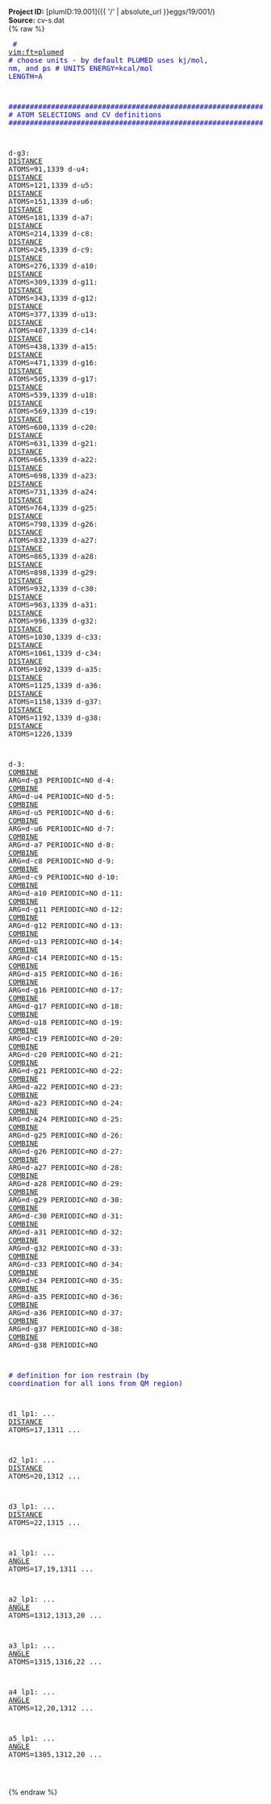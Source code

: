 **Project ID:** [plumID:19.001]({{ '/' | absolute_url }}eggs/19/001/)  
**Source:** cv-s.dat  
{% raw %}<pre>
<span style="color:blue"># <a href="https://plumed.github.io/doc-master/user-doc/html/_vim_syntax.html">vim:ft=plumed</a></span>
<span style="color:blue"># choose units - by default PLUMED uses kj/mol, nm, and ps</span>
<span style="color:blue"># UNITS ENERGY=kcal/mol LENGTH=A</span>

<span style="color:blue">#############################################################################################################</span>
<span style="color:blue"># ATOM SELECTIONS and CV definitions</span>
<span style="color:blue">#############################################################################################################</span>

  d-g3: <a href="https://plumed.github.io/doc-master/user-doc/html/_d_i_s_t_a_n_c_e.html">DISTANCE</a> ATOMS=91,1339
  d-u4: <a href="https://plumed.github.io/doc-master/user-doc/html/_d_i_s_t_a_n_c_e.html">DISTANCE</a> ATOMS=121,1339
  d-u5: <a href="https://plumed.github.io/doc-master/user-doc/html/_d_i_s_t_a_n_c_e.html">DISTANCE</a> ATOMS=151,1339
  d-u6: <a href="https://plumed.github.io/doc-master/user-doc/html/_d_i_s_t_a_n_c_e.html">DISTANCE</a> ATOMS=181,1339
  d-a7: <a href="https://plumed.github.io/doc-master/user-doc/html/_d_i_s_t_a_n_c_e.html">DISTANCE</a> ATOMS=214,1339
  d-c8: <a href="https://plumed.github.io/doc-master/user-doc/html/_d_i_s_t_a_n_c_e.html">DISTANCE</a> ATOMS=245,1339
  d-c9: <a href="https://plumed.github.io/doc-master/user-doc/html/_d_i_s_t_a_n_c_e.html">DISTANCE</a> ATOMS=276,1339
  d-a10: <a href="https://plumed.github.io/doc-master/user-doc/html/_d_i_s_t_a_n_c_e.html">DISTANCE</a> ATOMS=309,1339
  d-g11: <a href="https://plumed.github.io/doc-master/user-doc/html/_d_i_s_t_a_n_c_e.html">DISTANCE</a> ATOMS=343,1339
  d-g12: <a href="https://plumed.github.io/doc-master/user-doc/html/_d_i_s_t_a_n_c_e.html">DISTANCE</a> ATOMS=377,1339
  d-u13: <a href="https://plumed.github.io/doc-master/user-doc/html/_d_i_s_t_a_n_c_e.html">DISTANCE</a> ATOMS=407,1339
  d-c14: <a href="https://plumed.github.io/doc-master/user-doc/html/_d_i_s_t_a_n_c_e.html">DISTANCE</a> ATOMS=438,1339
  d-a15: <a href="https://plumed.github.io/doc-master/user-doc/html/_d_i_s_t_a_n_c_e.html">DISTANCE</a> ATOMS=471,1339
  d-g16: <a href="https://plumed.github.io/doc-master/user-doc/html/_d_i_s_t_a_n_c_e.html">DISTANCE</a> ATOMS=505,1339
  d-g17: <a href="https://plumed.github.io/doc-master/user-doc/html/_d_i_s_t_a_n_c_e.html">DISTANCE</a> ATOMS=539,1339
  d-u18: <a href="https://plumed.github.io/doc-master/user-doc/html/_d_i_s_t_a_n_c_e.html">DISTANCE</a> ATOMS=569,1339 
  d-c19: <a href="https://plumed.github.io/doc-master/user-doc/html/_d_i_s_t_a_n_c_e.html">DISTANCE</a> ATOMS=600,1339
  d-c20: <a href="https://plumed.github.io/doc-master/user-doc/html/_d_i_s_t_a_n_c_e.html">DISTANCE</a> ATOMS=631,1339
  d-g21: <a href="https://plumed.github.io/doc-master/user-doc/html/_d_i_s_t_a_n_c_e.html">DISTANCE</a> ATOMS=665,1339
  d-a22: <a href="https://plumed.github.io/doc-master/user-doc/html/_d_i_s_t_a_n_c_e.html">DISTANCE</a> ATOMS=698,1339
  d-a23: <a href="https://plumed.github.io/doc-master/user-doc/html/_d_i_s_t_a_n_c_e.html">DISTANCE</a> ATOMS=731,1339
  d-a24: <a href="https://plumed.github.io/doc-master/user-doc/html/_d_i_s_t_a_n_c_e.html">DISTANCE</a> ATOMS=764,1339
  d-g25: <a href="https://plumed.github.io/doc-master/user-doc/html/_d_i_s_t_a_n_c_e.html">DISTANCE</a> ATOMS=798,1339
  d-g26: <a href="https://plumed.github.io/doc-master/user-doc/html/_d_i_s_t_a_n_c_e.html">DISTANCE</a> ATOMS=832,1339
  d-a27: <a href="https://plumed.github.io/doc-master/user-doc/html/_d_i_s_t_a_n_c_e.html">DISTANCE</a> ATOMS=865,1339
  d-a28: <a href="https://plumed.github.io/doc-master/user-doc/html/_d_i_s_t_a_n_c_e.html">DISTANCE</a> ATOMS=898,1339
  d-g29: <a href="https://plumed.github.io/doc-master/user-doc/html/_d_i_s_t_a_n_c_e.html">DISTANCE</a> ATOMS=932,1339
  d-c30: <a href="https://plumed.github.io/doc-master/user-doc/html/_d_i_s_t_a_n_c_e.html">DISTANCE</a> ATOMS=963,1339
  d-a31: <a href="https://plumed.github.io/doc-master/user-doc/html/_d_i_s_t_a_n_c_e.html">DISTANCE</a> ATOMS=996,1339
  d-g32: <a href="https://plumed.github.io/doc-master/user-doc/html/_d_i_s_t_a_n_c_e.html">DISTANCE</a> ATOMS=1030,1339
  d-c33: <a href="https://plumed.github.io/doc-master/user-doc/html/_d_i_s_t_a_n_c_e.html">DISTANCE</a> ATOMS=1061,1339
  d-c34: <a href="https://plumed.github.io/doc-master/user-doc/html/_d_i_s_t_a_n_c_e.html">DISTANCE</a> ATOMS=1092,1339
  d-a35: <a href="https://plumed.github.io/doc-master/user-doc/html/_d_i_s_t_a_n_c_e.html">DISTANCE</a> ATOMS=1125,1339
  d-a36: <a href="https://plumed.github.io/doc-master/user-doc/html/_d_i_s_t_a_n_c_e.html">DISTANCE</a> ATOMS=1158,1339
  d-g37: <a href="https://plumed.github.io/doc-master/user-doc/html/_d_i_s_t_a_n_c_e.html">DISTANCE</a> ATOMS=1192,1339
  d-g38: <a href="https://plumed.github.io/doc-master/user-doc/html/_d_i_s_t_a_n_c_e.html">DISTANCE</a> ATOMS=1226,1339

  d-3: <a href="https://plumed.github.io/doc-master/user-doc/html/_c_o_m_b_i_n_e.html">COMBINE</a> ARG=d-g3 PERIODIC=NO
  d-4: <a href="https://plumed.github.io/doc-master/user-doc/html/_c_o_m_b_i_n_e.html">COMBINE</a> ARG=d-u4 PERIODIC=NO
  d-5: <a href="https://plumed.github.io/doc-master/user-doc/html/_c_o_m_b_i_n_e.html">COMBINE</a> ARG=d-u5 PERIODIC=NO
  d-6: <a href="https://plumed.github.io/doc-master/user-doc/html/_c_o_m_b_i_n_e.html">COMBINE</a> ARG=d-u6 PERIODIC=NO
  d-7: <a href="https://plumed.github.io/doc-master/user-doc/html/_c_o_m_b_i_n_e.html">COMBINE</a> ARG=d-a7 PERIODIC=NO
  d-8: <a href="https://plumed.github.io/doc-master/user-doc/html/_c_o_m_b_i_n_e.html">COMBINE</a> ARG=d-c8 PERIODIC=NO
  d-9: <a href="https://plumed.github.io/doc-master/user-doc/html/_c_o_m_b_i_n_e.html">COMBINE</a> ARG=d-c9 PERIODIC=NO
  d-10: <a href="https://plumed.github.io/doc-master/user-doc/html/_c_o_m_b_i_n_e.html">COMBINE</a> ARG=d-a10 PERIODIC=NO
  d-11: <a href="https://plumed.github.io/doc-master/user-doc/html/_c_o_m_b_i_n_e.html">COMBINE</a> ARG=d-g11 PERIODIC=NO
  d-12: <a href="https://plumed.github.io/doc-master/user-doc/html/_c_o_m_b_i_n_e.html">COMBINE</a> ARG=d-g12 PERIODIC=NO
  d-13: <a href="https://plumed.github.io/doc-master/user-doc/html/_c_o_m_b_i_n_e.html">COMBINE</a> ARG=d-u13 PERIODIC=NO
  d-14: <a href="https://plumed.github.io/doc-master/user-doc/html/_c_o_m_b_i_n_e.html">COMBINE</a> ARG=d-c14 PERIODIC=NO
  d-15: <a href="https://plumed.github.io/doc-master/user-doc/html/_c_o_m_b_i_n_e.html">COMBINE</a> ARG=d-a15 PERIODIC=NO
  d-16: <a href="https://plumed.github.io/doc-master/user-doc/html/_c_o_m_b_i_n_e.html">COMBINE</a> ARG=d-g16 PERIODIC=NO
  d-17: <a href="https://plumed.github.io/doc-master/user-doc/html/_c_o_m_b_i_n_e.html">COMBINE</a> ARG=d-g17 PERIODIC=NO
  d-18: <a href="https://plumed.github.io/doc-master/user-doc/html/_c_o_m_b_i_n_e.html">COMBINE</a> ARG=d-u18 PERIODIC=NO
  d-19: <a href="https://plumed.github.io/doc-master/user-doc/html/_c_o_m_b_i_n_e.html">COMBINE</a> ARG=d-c19 PERIODIC=NO
  d-20: <a href="https://plumed.github.io/doc-master/user-doc/html/_c_o_m_b_i_n_e.html">COMBINE</a> ARG=d-c20 PERIODIC=NO
  d-21: <a href="https://plumed.github.io/doc-master/user-doc/html/_c_o_m_b_i_n_e.html">COMBINE</a> ARG=d-g21 PERIODIC=NO
  d-22: <a href="https://plumed.github.io/doc-master/user-doc/html/_c_o_m_b_i_n_e.html">COMBINE</a> ARG=d-a22 PERIODIC=NO
  d-23: <a href="https://plumed.github.io/doc-master/user-doc/html/_c_o_m_b_i_n_e.html">COMBINE</a> ARG=d-a23 PERIODIC=NO
  d-24: <a href="https://plumed.github.io/doc-master/user-doc/html/_c_o_m_b_i_n_e.html">COMBINE</a> ARG=d-a24 PERIODIC=NO
  d-25: <a href="https://plumed.github.io/doc-master/user-doc/html/_c_o_m_b_i_n_e.html">COMBINE</a> ARG=d-g25 PERIODIC=NO
  d-26: <a href="https://plumed.github.io/doc-master/user-doc/html/_c_o_m_b_i_n_e.html">COMBINE</a> ARG=d-g26 PERIODIC=NO
  d-27: <a href="https://plumed.github.io/doc-master/user-doc/html/_c_o_m_b_i_n_e.html">COMBINE</a> ARG=d-a27 PERIODIC=NO
  d-28: <a href="https://plumed.github.io/doc-master/user-doc/html/_c_o_m_b_i_n_e.html">COMBINE</a> ARG=d-a28 PERIODIC=NO
  d-29: <a href="https://plumed.github.io/doc-master/user-doc/html/_c_o_m_b_i_n_e.html">COMBINE</a> ARG=d-g29 PERIODIC=NO
  d-30: <a href="https://plumed.github.io/doc-master/user-doc/html/_c_o_m_b_i_n_e.html">COMBINE</a> ARG=d-c30 PERIODIC=NO
  d-31: <a href="https://plumed.github.io/doc-master/user-doc/html/_c_o_m_b_i_n_e.html">COMBINE</a> ARG=d-a31 PERIODIC=NO
  d-32: <a href="https://plumed.github.io/doc-master/user-doc/html/_c_o_m_b_i_n_e.html">COMBINE</a> ARG=d-g32 PERIODIC=NO
  d-33: <a href="https://plumed.github.io/doc-master/user-doc/html/_c_o_m_b_i_n_e.html">COMBINE</a> ARG=d-c33 PERIODIC=NO
  d-34: <a href="https://plumed.github.io/doc-master/user-doc/html/_c_o_m_b_i_n_e.html">COMBINE</a> ARG=d-c34 PERIODIC=NO
  d-35: <a href="https://plumed.github.io/doc-master/user-doc/html/_c_o_m_b_i_n_e.html">COMBINE</a> ARG=d-a35 PERIODIC=NO
  d-36: <a href="https://plumed.github.io/doc-master/user-doc/html/_c_o_m_b_i_n_e.html">COMBINE</a> ARG=d-a36 PERIODIC=NO
  d-37: <a href="https://plumed.github.io/doc-master/user-doc/html/_c_o_m_b_i_n_e.html">COMBINE</a> ARG=d-g37 PERIODIC=NO
  d-38: <a href="https://plumed.github.io/doc-master/user-doc/html/_c_o_m_b_i_n_e.html">COMBINE</a> ARG=d-g38 PERIODIC=NO

<span style="color:blue"># definition for ion restrain (by coordination for all ions from QM region)</span>

d1_lp1: ...
  <a href="https://plumed.github.io/doc-master/user-doc/html/_d_i_s_t_a_n_c_e.html">DISTANCE</a>
  ATOMS=17,1311
...

d2_lp1: ...
  <a href="https://plumed.github.io/doc-master/user-doc/html/_d_i_s_t_a_n_c_e.html">DISTANCE</a>
  ATOMS=20,1312
...

d3_lp1: ...
  <a href="https://plumed.github.io/doc-master/user-doc/html/_d_i_s_t_a_n_c_e.html">DISTANCE</a>
  ATOMS=22,1315
...

a1_lp1: ...
  <a href="https://plumed.github.io/doc-master/user-doc/html/_a_n_g_l_e.html">ANGLE</a>
  ATOMS=17,19,1311
...

a2_lp1: ...
  <a href="https://plumed.github.io/doc-master/user-doc/html/_a_n_g_l_e.html">ANGLE</a>
  ATOMS=1312,1313,20
...

a3_lp1: ...
  <a href="https://plumed.github.io/doc-master/user-doc/html/_a_n_g_l_e.html">ANGLE</a>
  ATOMS=1315,1316,22
...

a4_lp1: ...
  <a href="https://plumed.github.io/doc-master/user-doc/html/_a_n_g_l_e.html">ANGLE</a>
  ATOMS=12,20,1312
...

a5_lp1: ...
  <a href="https://plumed.github.io/doc-master/user-doc/html/_a_n_g_l_e.html">ANGLE</a>
  ATOMS=1305,1312,20
...

</pre>{% endraw %}
